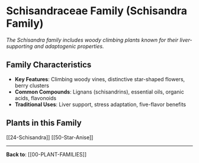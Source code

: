 # Schisandraceae Family (Schisandra Family)

*The Schisandra family includes woody climbing plants known for their liver-supporting and adaptogenic properties.*

## Family Characteristics
- **Key Features**: Climbing woody vines, distinctive star-shaped flowers, berry clusters
- **Common Compounds**: Lignans (schisandrins), essential oils, organic acids, flavonoids
- **Traditional Uses**: Liver support, stress adaptation, five-flavor benefits

## Plants in this Family

[[24-Schisandra]]
[[50-Star-Anise]]

---

**Back to**: [[00-PLANT-FAMILIES]]